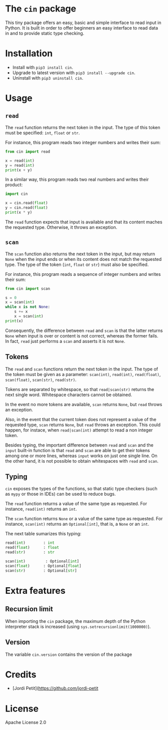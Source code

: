 # The `cin` package

This tiny package offers an easy, basic and simple interface to read input in Python. It is built in order to offer beginners an easy interface to read data in and to provide static type checking. 

# Installation

- Install with `pip3 install cin`.
- Upgrade to latest version with `pip3 install --upgrade cin`.
- Uninstall with `pip3 uninstall cin`.

# Usage

## `read`

The `read` function returns the next token in the input. The type of this token must be specified: `int`, `float` or `str`.

For instance, this program reads two integer numbers and writes their sum:

```python
from cin import read

x = read(int)
y = read(int)
print(x + y)
```

In a similar way, this program reads two real numbers and writes their product:

```python
import cin

x = cin.read(float)
y = cin.read(float)
print(x * y)
```

The `read` function expects that input is available and that its content maches the requested type. Otherwise, it throws an exception.


## `scan`

The `scan` function also returns the next token in the input, but may return `None` when the input ends or when its content does not match the requested type. The type of the token (`int`, `float` or `str`) must also be specified.

For instance, this program reads a sequence of integer numbers and writes their sum:

```python
from cin import scan

s = 0
x = scan(int)
while x is not None:
    s += x
    x = scan(int)
print(x)
```

Consequently, the difference between `read` and `scan` is that the latter returns `None` when input is over or content is not correct, whereas the former fails. In fact, `read` just performs a `scan` and asserts it is not `None`.

## Tokens

The `read` and `scan` functions return the next token in the input. The type of the token must be given as a parameter: `scan(int)`, `read(int)`, `read(float)`, `scan(float)`, `scan(str)`, `read(str)`.

Tokens are separated by whitespace, so that `read|scan(str)` returns the next single word. Whitespace characters cannot be obtained.

In the event no more tokens are available, `scan` returns `None`, but `read` throws an exception. 

Also, in the event that the current token does not represent a value of the requested type, `scan` returns `None`, but `read` throws an exception. This could happen, for instace, when `read|scan(int)` attempt to read a non integer token.

Besides typing, the important difference between `read` and `scan` and the `input` built-in function is that `read` and `scan` are able to get their tokens among one or more lines, whereas `input` works on just one single line. On the other hand, it is not possible to 
obtain whitespaces with `read` and `scan`.


## Typing

`cin` exposes the types of the functions, so that static type checkers (such as `mypy` or those in IDEs) can be used to reduce bugs. 

The `read` function returns a value of the same type as requested. For instance, `read(int)` returns an `int`.

The `scan` function returns `None` or a value of the same type as requested. For instance, `scan(int)` returns an `Optional[int]`, that is, a `None` or an `int`.

The next table sumarizes this typing:

```python
read(int)        : int
read(float)      : float
read(str)        : str

scan(int)         : Optional[int]
scan(float)      : Optional[float]
scan(str)        : Optional[str]
```

# Extra features

## Recursion limit

When importing the `cin` package, the maximum depth of the Python interpreter stack is increased (using `sys.setrecursionlimit(1000000)`).  

## Version

The variable `cin.version` contains the version of the package

# Credits

- [Jordi Petit](https://github.com/jordi-petit 

# License

Apache License 2.0

